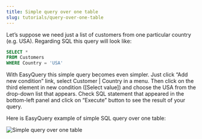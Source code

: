 ```yaml
---
title: Simple query over one table
slug: tutorials/query-over-one-table
---
```



Let’s suppose we need just a list of customers from one particular country (e.g. USA). Regarding SQL this query will look like:

```sql
SELECT * 
FROM Customers
WHERE Country = 'USA'
```

With EasyQuery this simple query becomes even simpler. Just click “Add new condition” link, select Customer | Country in a menu. Then click on the third element in new condition ([Select value]) and choose the USA from the drop-down list that appears. Check SQL statement that appeared in the bottom-left panel and click on “Execute” button to see the result of your query.

Here is EasyQuery example of simple SQL query over one table:

![Simple query over one table](https://files.aistant.com/korzh/easyquery-dotnet/images/query-example-01.png)